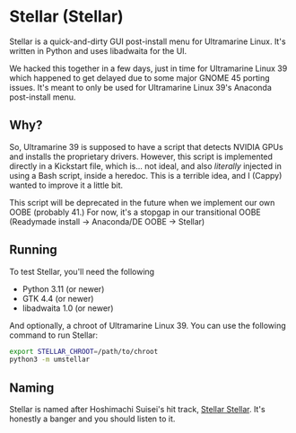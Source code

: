 # Stellar (Stellar)

Stellar is a quick-and-dirty GUI post-install menu for Ultramarine Linux. It's written in Python and uses libadwaita for the UI.

We hacked this together in a few days, just in time for Ultramarine Linux 39 which happened to get delayed due to some major GNOME 45 porting issues. It's meant to only be used for Ultramarine Linux 39's Anaconda post-install menu.

## Why?

So, Ultramarine 39 is supposed to have a script that detects NVIDIA GPUs and installs the proprietary drivers. However, this script is implemented directly in a Kickstart file, which is... not ideal, and also _literally_ injected in using a Bash script, inside a heredoc. This is a terrible idea, and I (Cappy) wanted to improve it a little bit.

This script will be deprecated in the future when we implement our own OOBE (probably 41.) For now, it's a stopgap in our transitional OOBE (Readymade install -> Anaconda/DE OOBE -> Stellar)

## Running

To test Stellar, you'll need the following

- Python 3.11 (or newer)
- GTK 4.4 (or newer)
- libadwaita 1.0 (or newer)

And optionally, a chroot of Ultramarine Linux 39. You can use the following command to run Stellar:

```sh
export STELLAR_CHROOT=/path/to/chroot
python3 -m umstellar
```

## Naming

Stellar is named after Hoshimachi Suisei's hit track, [Stellar Stellar]. It's honestly a banger and you should listen to it.

[Stellar Stellar]: https://youtu.be/a51VH9BYzZA
